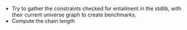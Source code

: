 - Try to gather the constraints checked for entailment in the stdlib,
  with their current universe graph to create benchmarks.
- Compute the chain length
